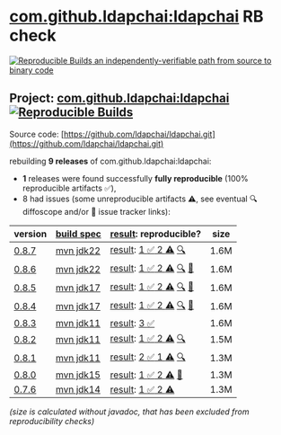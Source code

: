 [com.github.ldapchai:ldapchai](https://central.sonatype.com/artifact/com.github.ldapchai/ldapchai/versions) RB check
=======

[![Reproducible Builds](https://reproducible-builds.org/images/logos/rb.svg) an independently-verifiable path from source to binary code](https://reproducible-builds.org/)

## Project: [com.github.ldapchai:ldapchai](https://central.sonatype.com/artifact/com.github.ldapchai/ldapchai/versions) [![Reproducible Builds](https://img.shields.io/endpoint?url=https://raw.githubusercontent.com/jvm-repo-rebuild/reproducible-central/master/content/com/github/ldapchai/badge.json)](https://github.com/jvm-repo-rebuild/reproducible-central/blob/master/content/com/github/ldapchai/README.md)

Source code: [https://github.com/ldapchai/ldapchai.git](https://github.com/ldapchai/ldapchai.git)

rebuilding **9 releases** of com.github.ldapchai:ldapchai:
- **1** releases were found successfully **fully reproducible** (100% reproducible artifacts :white_check_mark:),
- 8 had issues (some unreproducible artifacts :warning:, see eventual :mag: diffoscope and/or :memo: issue tracker links):

| version | [build spec](/BUILDSPEC.md) | [result](https://reproducible-builds.org/docs/jvm/): reproducible? | size |
| -- | --------- | ------ | -- |
| [0.8.7](https://central.sonatype.com/artifact/com.github.ldapchai/ldapchai/0.8.7/pom) | [mvn jdk22](ldapchai-0.8.7.buildspec) | [result](ldapchai-0.8.7.buildinfo): [1 :white_check_mark:  2 :warning:](ldapchai-0.8.7.buildcompare) [:mag:](ldapchai-0.8.7.diffoscope) | 1.6M |
| [0.8.6](https://central.sonatype.com/artifact/com.github.ldapchai/ldapchai/0.8.6/pom) | [mvn jdk22](ldapchai-0.8.6.buildspec) | [result](ldapchai-0.8.6.buildinfo): [1 :white_check_mark:  2 :warning:](ldapchai-0.8.6.buildcompare) [:mag:](ldapchai-0.8.6.diffoscope) [:memo:](https://github.com/ldapchai/ldapchai/issues/28) | 1.6M |
| [0.8.5](https://central.sonatype.com/artifact/com.github.ldapchai/ldapchai/0.8.5/pom) | [mvn jdk17](ldapchai-0.8.5.buildspec) | [result](ldapchai-0.8.5.buildinfo): [1 :white_check_mark:  2 :warning:](ldapchai-0.8.5.buildcompare) [:mag:](ldapchai-0.8.5.diffoscope) [:memo:](https://github.com/ldapchai/ldapchai/issues/28) | 1.6M |
| [0.8.4](https://central.sonatype.com/artifact/com.github.ldapchai/ldapchai/0.8.4/pom) | [mvn jdk17](ldapchai-0.8.4.buildspec) | [result](ldapchai-0.8.4.buildinfo): [1 :white_check_mark:  2 :warning:](ldapchai-0.8.4.buildcompare) [:mag:](ldapchai-0.8.4.diffoscope) [:memo:](https://github.com/ldapchai/ldapchai/issues/28) | 1.6M |
| [0.8.3](https://central.sonatype.com/artifact/com.github.ldapchai/ldapchai/0.8.3/pom) | [mvn jdk11](ldapchai-0.8.3.buildspec) | [result](ldapchai-0.8.3.buildinfo): [3 :white_check_mark: ](ldapchai-0.8.3.buildcompare) | 1.6M |
| [0.8.2](https://central.sonatype.com/artifact/com.github.ldapchai/ldapchai/0.8.2/pom) | [mvn jdk11](ldapchai-0.8.2.buildspec) | [result](ldapchai-0.8.2.buildinfo): [1 :white_check_mark:  2 :warning:](ldapchai-0.8.2.buildcompare) [:mag:](ldapchai-0.8.2.diffoscope) | 1.5M |
| [0.8.1](https://central.sonatype.com/artifact/com.github.ldapchai/ldapchai/0.8.1/pom) | [mvn jdk11](ldapchai-0.8.1.buildspec) | [result](ldapchai-0.8.1.buildinfo): [2 :white_check_mark:  1 :warning:](ldapchai-0.8.1.buildcompare) [:mag:](ldapchai-0.8.1.diffoscope) | 1.3M |
| [0.8.0](https://central.sonatype.com/artifact/com.github.ldapchai/ldapchai/0.8.0/pom) | [mvn jdk15](ldapchai-0.8.0.buildspec) | [result](ldapchai-0.8.0.buildinfo): [1 :white_check_mark:  2 :warning:](ldapchai-0.8.0.buildcompare) [:memo:](https://github.com/ldapchai/ldapchai/pull/24) | 1.3M |
| [0.7.6](https://central.sonatype.com/artifact/com.github.ldapchai/ldapchai/0.7.6/pom) | [mvn jdk14](ldapchai-0.7.6.buildspec) | [result](ldapchai-0.7.6.buildinfo): [1 :white_check_mark:  2 :warning:](ldapchai-0.7.6.buildcompare) | 1.3M |

<i>(size is calculated without javadoc, that has been excluded from reproducibility checks)</i>
